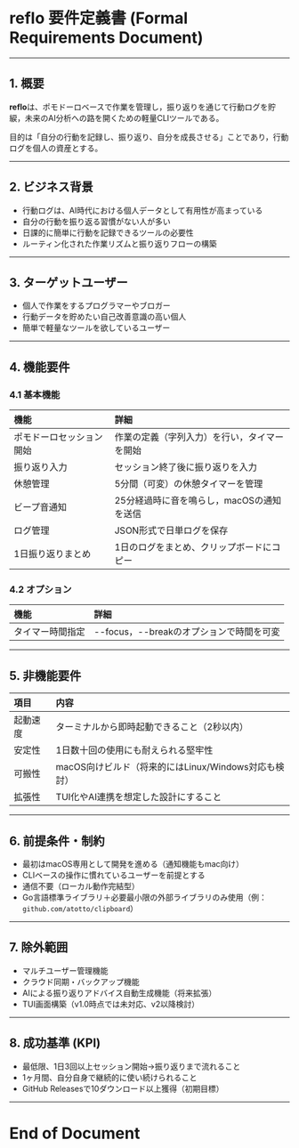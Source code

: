 # reflo 要件定義書 (Formal Requirements Document)

---

## 1. 概要

**reflo**は、ポモドーロベースで作業を管理し，振り返りを通じて行動ログを貯綟，未来のAI分析への路を開くための軽量CLIツールである。

目的は「自分の行動を記録し、振り返り、自分を成長させる」ことであり，行動ログを個人の資産とする。

---

## 2. ビジネス背景

- 行動ログは、AI時代における個人データとして有用性が高まっている
- 自分の行動を振り返る習慣がない人が多い
- 日課的に簡単に行動を記録できるツールの必要性
- ルーティン化された作業リズムと振り返りフローの構築

---

## 3. ターゲットユーザー

- 個人で作業をするプログラマーやブロガー
- 行動データを貯めたい自己改善意識の高い個人
- 簡単で軽量なツールを欲しているユーザー

---

## 4. 機能要件

### 4.1 基本機能

| 機能 | 詳細 |
|:--|:--|
| ポモドーロセッション開始 | 作業の定義（字列入力）を行い，タイマーを開始 |
| 振り返り入力 | セッション終了後に振り返りを入力 |
| 休憩管理 | 5分間（可変）の休憩タイマーを管理 |
| ビープ音通知 | 25分経過時に音を鳴らし，macOSの通知を送信 |
| ログ管理 | JSON形式で日単ログを保存 |
| 1日振り返りまとめ | 1日のログをまとめ、クリップボードにコピー |

### 4.2 オプション

| 機能 | 詳細 |
|:--|:--|
| タイマー時間指定 | --focus，--breakのオプションで時間を可変 |

---

## 5. 非機能要件

| 項目 | 内容 |
|:--|:--|
| 起動速度 | ターミナルから即時起動できること（2秒以内） |
| 安定性 | 1日数十回の使用にも耐えられる堅牢性 |
| 可搬性 | macOS向けビルド（将来的にはLinux/Windows対応も検討） |
| 拡張性 | TUI化やAI連携を想定した設計にすること |

---

## 6. 前提条件・制約

- 最初はmacOS専用として開発を進める（通知機能もmac向け）
- CLIベースの操作に慣れているユーザーを前提とする
- 通信不要（ローカル動作完結型）
- Go言語標準ライブラリ＋必要最小限の外部ライブラリのみ使用（例：`github.com/atotto/clipboard`）

---

## 7. 除外範囲

- マルチユーザー管理機能
- クラウド同期・バックアップ機能
- AIによる振り返りアドバイス自動生成機能（将来拡張）
- TUI画面構築（v1.0時点では未対応、v2以降検討）

---

## 8. 成功基準 (KPI)

- 最低限、1日3回以上セッション開始→振り返りまで流れること
- 1ヶ月間、自分自身で継続的に使い続けられること
- GitHub Releasesで10ダウンロード以上獲得（初期目標）

---

# End of Document


